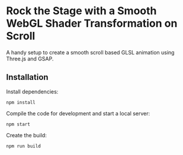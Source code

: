# Rock the Stage with a Smooth WebGL Shader Transformation on Scroll

A handy setup to create a smooth scroll based GLSL animation using Three.js and GSAP.


## Installation

Install dependencies:

```
npm install
```

Compile the code for development and start a local server:

```
npm start
```

Create the build:

```
npm run build
```